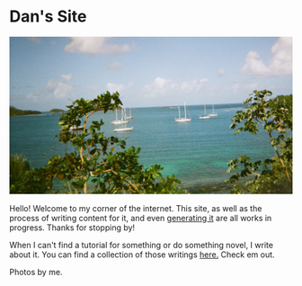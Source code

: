 # Dan's Site

![boats](boats.jpeg)

Hello! Welcome to my corner of the internet. This site, as well as the process of writing content for it, and even [generating it](https://github.com/MayerDaniel/staticsite) are all works in progress. Thanks for stopping by!


When I can't find a tutorial for something or do something novel, I write about it. You can find a collection of those writings [here.](/writings/) Check em out.

Photos by me.
